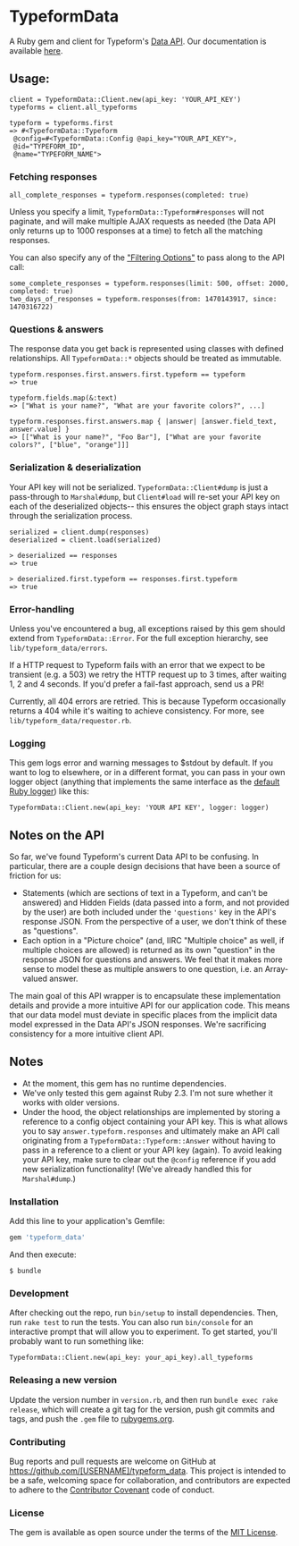 # TypeformData

A Ruby gem and client for Typeform's [Data API](https://www.typeform.com/help/data-api/). Our documentation is available [here](http://www.rubydoc.info/gems/typeform_data/TypeformData/Typeform).

## Usage:

```
client = TypeformData::Client.new(api_key: 'YOUR_API_KEY')
typeforms = client.all_typeforms

typeform = typeforms.first
=> #<TypeformData::Typeform
 @config=#<TypeformData::Config @api_key="YOUR_API_KEY">,
 @id="TYPEFORM_ID",
 @name="TYPEFORM_NAME">
```

### Fetching responses

```
all_complete_responses = typeform.responses(completed: true)
```

Unless you specify a limit, `TypeformData::Typeform#responses` will not paginate, and will make multiple AJAX requests as needed (the Data API only returns up to 1000 responses at a time) to fetch all the matching responses.

You can also specify any of the ["Filtering Options"](https://www.typeform.com/help/data-api/) to pass along to the API call:

```
some_complete_responses = typeform.responses(limit: 500, offset: 2000, completed: true)
two_days_of_responses = typeform.responses(from: 1470143917, since: 1470316722)

```

### Questions & answers

The response data you get back is represented using classes with defined relationships. All `TypeformData::*` objects should be treated as immutable.

```
typeform.responses.first.answers.first.typeform == typeform
=> true

typeform.fields.map(&:text)
=> ["What is your name?", "What are your favorite colors?", ...]

typeform.responses.first.answers.map { |answer| [answer.field_text, answer.value] }
=> [["What is your name?", "Foo Bar"], ["What are your favorite colors?", ["blue", "orange"]]]

```

### Serialization & deserialization

Your API key will not be serialized. `TypeformData::Client#dump` is just a pass-through to `Marshal#dump`, but `Client#load` will re-set your API key on each of the deserialized objects-- this ensures the object graph stays intact through the serialization process.

```
serialized = client.dump(responses)
deserialized = client.load(serialized)

> deserialized == responses
=> true

> deserialized.first.typeform == responses.first.typeform
=> true
```

### Error-handling

Unless you've encountered a bug, all exceptions raised by this gem should extend from `TypeformData::Error`. For the full exception hierarchy, see `lib/typeform_data/errors`.

If a HTTP request to Typeform fails with an error that we expect to be transient (e.g. a 503) we retry the HTTP request up to 3 times, after waiting 1, 2 and 4 seconds. If you'd prefer a fail-fast approach, send us a PR!

Currently, all 404 errors are retried. This is because Typeform occasionally returns a 404 while it's waiting to achieve consistency. For more, see `lib/typeform_data/requestor.rb`.

### Logging

This gem logs error and warning messages to $stdout by default. If you want to log to elsewhere, or in a different format, you can pass in your own logger object (anything that implements the same interface as the [default Ruby logger](https://ruby-doc.org/stdlib-2.1.0/libdoc/logger/rdoc/Logger.html)) like this:

```
TypeformData::Client.new(api_key: 'YOUR API KEY', logger: logger)
```

## Notes on the API

So far, we've found Typeform's current Data API to be confusing. In particular, there are a couple design decisions that have been a source of friction for us:

- Statements (which are sections of text in a Typeform, and can't be answered) and Hidden Fields (data passed into a form, and not provided by the user) are both included under the `'questions'` key in the API's response JSON. From the perspective of a user, we don't think of these as "questions".
- Each option in a "Picture choice" (and, IIRC "Multiple choice" as well, if multiple choices are allowed) is returned as its own "question" in the response JSON for questions and answers. We feel that it makes more sense to model these as multiple answers to one question, i.e. an Array-valued answer.

The main goal of this API wrapper is to encapsulate these implementation details and provide a more intuitive API for our application code. This means that our data model must deviate in specific places from the implicit data model expressed in the Data API's JSON responses. We're sacrificing consistency for a more intuitive client API.

## Notes

  - At the moment, this gem has no runtime dependencies.
  - We've only tested this gem against Ruby 2.3. I'm not sure whether it works with older versions.
  - Under the hood, the object relationships are implemented by storing a reference to a config object containing your API key. This is what allows you to say `answer.typeform.responses` and ultimately make an API call originating from a `TypeformData::Typeform::Answer` without having to pass in a reference to a client or your API key (again). To avoid leaking your API key, make sure to clear out the `@config` reference if you add new serialization functionality! (We've already handled this for `Marshal#dump`.)

### Installation

Add this line to your application's Gemfile:

```ruby
gem 'typeform_data'
```

And then execute:

    $ bundle

### Development

After checking out the repo, run `bin/setup` to install dependencies. Then, run `rake test` to run the tests. You can also run `bin/console` for an interactive prompt that will allow you to experiment. To get started, you'll probably want to run something like:

```
TypeformData::Client.new(api_key: your_api_key).all_typeforms
```

### Releasing a new version

Update the version number in `version.rb`, and then run `bundle exec rake release`, which will create a git tag for the version, push git commits and tags, and push the `.gem` file to [rubygems.org](https://rubygems.org).

### Contributing

Bug reports and pull requests are welcome on GitHub at https://github.com/[USERNAME]/typeform_data. This project is intended to be a safe, welcoming space for collaboration, and contributors are expected to adhere to the [Contributor Covenant](http://contributor-covenant.org) code of conduct.

### License

The gem is available as open source under the terms of the [MIT License](http://opensource.org/licenses/MIT).
